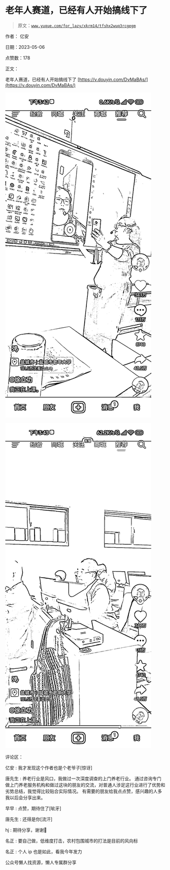 # 老年人赛道，已经有人开始搞线下了

> 原文：[`www.yuque.com/for_lazy/xkrm14/tfshx2wuq3rcgegm`](https://www.yuque.com/for_lazy/xkrm14/tfshx2wuq3rcgegm)

作者： 亿安

日期：2023-05-06

点赞数：178

正文：

老年人赛道，已经有人开始搞线下了 [https://v.douyin.com/DvMaBAs/](https://v.douyin.com/DvMaBAs/)

![](img/9f1ca7c066ce7b443a9fc5311ef0dc66.png)

![](img/c66c40c00cb9bfafebfe6c4773bb0676.png)

评论区：

亿安 : 我才发现这个作者也是个老爷子[惊讶]

唐先生 : 养老行业是风口，我做过一次深度调查的上门养老行业。 通过咨询专门做上门养老服务机构和做过这块的朋友的交流，对普通人涉足这行业进行了优势和劣势总结，我觉得比较贴合实际情况。 有需要的朋友给我点点赞，感兴趣的人多我以后会分享出来。

早早 : 点赞，期待住了[呲牙]

唐先生 : 还得是你[流汗]

hj : 期待分享，谢谢🙏

名正 : 要自己做，低维度打击，农村包围城市的打法是目前的风向标

名正 : 个人 ip 也是如此，看我今年发力

公众号懒人找资源，懒人专属群分享


